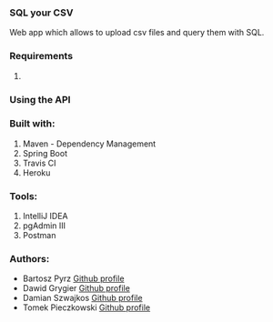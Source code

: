 ### SQL your CSV

  Web app which allows to upload csv files and query them with SQL.
  
### Requirements
1.

### Using the API



### Built with:
1. Maven - Dependency Management
2. Spring Boot
3. Travis CI
4. Heroku

### Tools:
1. IntelliJ IDEA
2. pgAdmin III
3. Postman

### Authors: 
- Bartosz Pyrz [Github profile](https://github.com/Czakero)
- Dawid Grygier [Github profile](https://github.com/cyan0505)
- Damian Szwajkos [Github profile](https://github.com/Szwajcii)
- Tomek Pieczkowski [Github profile](https://github.com/Pieczkowski)
